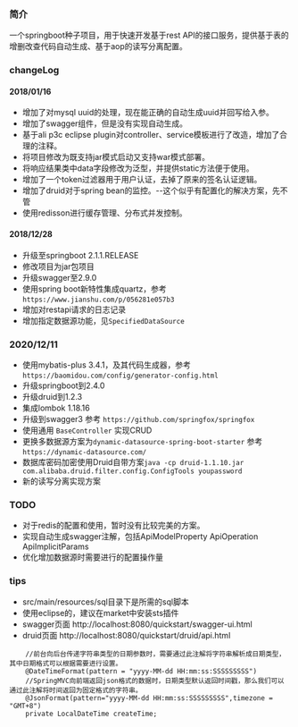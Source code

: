 ### 简介
一个springboot种子项目，用于快速开发基于rest API的接口服务，提供基于表的增删改查代码自动生成、基于aop的读写分离配置。

### changeLog
#### 2018/01/16
- 增加了对mysql uuid的处理，现在能正确的自动生成uuid并回写给入参。
- 增加了swagger组件，但是没有实现自动生成。
- 基于ali p3c eclipse plugin对controller、service模板进行了改造，增加了合理的注释。
- 将项目修改为既支持jar模式启动又支持war模式部署。
- 将响应结果类中data字段修改为泛型，并提供static方法便于使用。
- 增加了一个token过滤器用于用户认证，去掉了原来的签名认证逻辑。
- 增加了druid对于spring bean的监控。--这个似乎有配置化的解决方案，先不管
- 使用redisson进行缓存管理、分布式并发控制。

#### 2018/12/28
- 升级至springboot 2.1.1.RELEASE
- 修改项目为jar包项目
- 升级swagger至2.9.0
- 使用spring boot新特性集成quartz，参考 `https://www.jianshu.com/p/056281e057b3`
- 增加对restapi请求的日志记录
- 增加指定数据源功能，见`SpecifiedDataSource`

### 2020/12/11
- 使用mybatis-plus 3.4.1，及其代码生成器，参考`https://baomidou.com/config/generator-config.html`
- 升级springboot到2.4.0
- 升级druid到1.2.3
- 集成lombok 1.18.16
- 升级到swagger3 参考 `https://github.com/springfox/springfox`
- 使用通用 `BaseController` 实现CRUD
- 更换多数据源方案为`dynamic-datasource-spring-boot-starter` 参考 `https://dynamic-datasource.com/`
- 数据库密码加密使用Druid自带方案`java -cp druid-1.1.10.jar com.alibaba.druid.filter.config.ConfigTools youpassword`
- 新的读写分离实现方案

### TODO
- 对于redis的配置和使用，暂时没有比较完美的方案。
- 实现自动生成swagger注解，包括ApiModelProperty ApiOperation ApiImplicitParams
- 优化增加数据源时需要进行的配置操作量

### tips
- src/main/resources/sql目录下是所需的sql脚本
- 使用eclipse的，建议在market中安装sts插件
- swagger页面 http://localhost:8080/quickstart/swagger-ui.html
- druid页面 http://localhost:8080/quickstart/druid/api.html
```
    //前台向后台传递字符串类型的日期参数时，需要通过此注解将字符串解析成日期类型，其中日期格式可以根据需要进行设置。
    @DateTimeFormat(pattern = "yyyy-MM-dd HH:mm:ss:SSSSSSSSS")
    //SpringMVC向前端返回json格式的数据时，日期类型默认返回时间戳，那么我们可以通过此注解将时间返回为固定格式的字符串。
    @JsonFormat(pattern="yyyy-MM-dd HH:mm:ss:SSSSSSSSS",timezone = "GMT+8")
    private LocalDateTime createTime;
